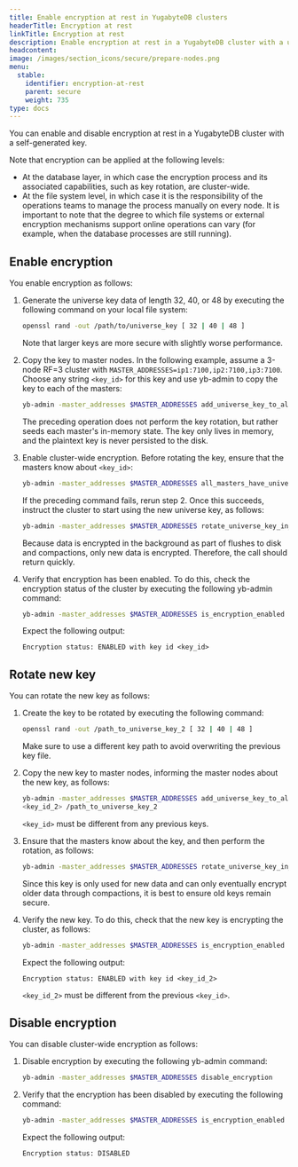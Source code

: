 ```yaml
---
title: Enable encryption at rest in YugabyteDB clusters
headerTitle: Encryption at rest
linkTitle: Encryption at rest
description: Enable encryption at rest in a YugabyteDB cluster with a user-generated key.
headcontent: 
image: /images/section_icons/secure/prepare-nodes.png
menu:
  stable:
    identifier: encryption-at-rest
    parent: secure
    weight: 735
type: docs
---
```


You can enable and disable encryption at rest in a YugabyteDB cluster with a self-generated key.

Note that encryption can be applied at the following levels: 

- At the database layer, in which case the encryption process and its associated capabilities, such as key rotation, are cluster-wide.
- At the file system level, in which case it is the responsibility of the operations teams to manage the process manually on every node. It is important to note that the degree to which file systems or external encryption mechanisms support online operations can vary (for example, when the database processes are still running).

## Enable encryption

You enable encryption as follows:

1. Generate the universe key data of length 32, 40, or 48 by executing the following command on your local file system:

     ```sh
   openssl rand -out /path/to/universe_key [ 32 | 40 | 48 ]
   ```

   Note that larger keys are more secure with slightly worse performance.

2. Copy the key to master nodes. In the following example, assume a 3-node RF=3 cluster with `MASTER_ADDRESSES=ip1:7100,ip2:7100,ip3:7100`. Choose any string `<key_id>` for this key and use yb-admin to copy the key to each of the masters:

     ```sh
     yb-admin -master_addresses $MASTER_ADDRESSES add_universe_key_to_all_masters <key_id> /<path_to_universe_key>
   ```

   The preceding operation does not perform the key rotation, but rather seeds each master's in-memory state. The key only lives in memory, and the plaintext key is never persisted to the disk.

3. Enable cluster-wide encryption. Before rotating the key, ensure that the masters know about `<key_id>`:

     ```sh
     yb-admin -master_addresses $MASTER_ADDRESSES all_masters_have_universe_key_in_memory <key_id>
   ```

   If the preceding command fails, rerun step 2. Once this succeeds, instruct the cluster to start using the new universe key, as follows:

     ```sh
     yb-admin -master_addresses $MASTER_ADDRESSES rotate_universe_key_in_memory <key_id>
     ```

   Because data is encrypted in the background as part of flushes to disk and compactions, only new data is encrypted. Therefore, the call should return quickly.

4. Verify that encryption has been enabled. To do this, check the encryption status of the cluster by executing the following yb-admin command:

     ```sh
     yb-admin -master_addresses $MASTER_ADDRESSES is_encryption_enabled
   ```

   Expect the following output:

     ```output
   Encryption status: ENABLED with key id <key_id>
     ```

## Rotate new key

You can rotate the new key as follows:

1. Create the key to be rotated by executing the following command:

     ```sh
   openssl rand -out /path_to_universe_key_2 [ 32 | 40 | 48 ]
   ```

   Make sure to use a different key path to avoid overwriting the previous key file.

2. Copy the new key to master nodes, informing the master nodes about the new key, as follows:

     ```sh
   yb-admin -master_addresses $MASTER_ADDRESSES add_universe_key_to_all_masters
   <key_id_2> /path_to_universe_key_2
   ```

   `<key_id>` must be different from any previous keys.

3. Ensure that the masters know about the key, and then perform the rotation, as follows:

     ```sh
   yb-admin -master_addresses $MASTER_ADDRESSES rotate_universe_key_in_memory <key_id_2>
   ```

   Since this key is only used for new data and can only eventually encrypt older data through compactions, it is best to ensure old keys remain secure.

4. Verify the new key. To do this, check that the new key is encrypting the cluster, as follows:

     ```sh
   yb-admin -master_addresses $MASTER_ADDRESSES is_encryption_enabled
   ```
   
   Expect the following output:
   
     ```output
   Encryption status: ENABLED with key id <key_id_2>
     ```

   `<key_id_2>` must be different from the previous `<key_id>`.

## Disable encryption

You can disable cluster-wide encryption as follows:

1. Disable encryption by executing the following yb-admin command:

     ```sh
   yb-admin -master_addresses $MASTER_ADDRESSES disable_encryption
   ```

2. Verify that the encryption has been disabled by executing the following command:

     ```sh
   yb-admin -master_addresses $MASTER_ADDRESSES is_encryption_enabled
   ```
   
   Expect the following output:

     ```output
   Encryption status: DISABLED
     ```
